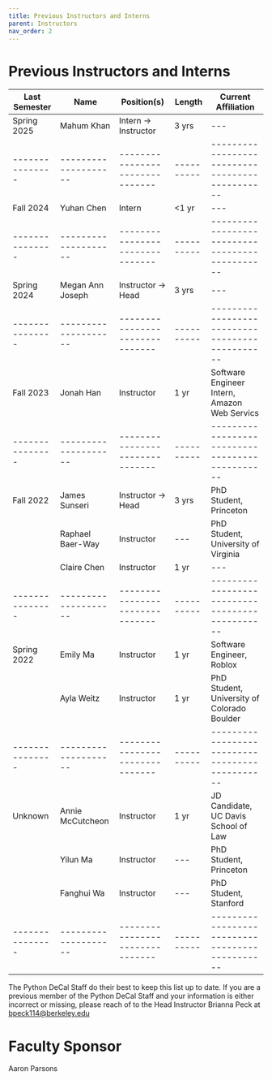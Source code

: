 ```yaml
---
title: Previous Instructors and Interns
parent: Instructors
nav_order: 2
---
```


# Previous Instructors and Interns

| Last Semester | Name               | Position(s)                   | Length   | Current Affiliation                           |
|---------------|--------------------|-------------------------------|----------|-----------------------------------------------|
| Spring 2025   | Mahum Khan         | Intern → Instructor           | 3 yrs    | ---                                           |
|---------------|--------------------|-------------------------------|----------|-----------------------------------------------|
| Fall 2024     | Yuhan Chen         | Intern                        | <1  yr   | ---                                           |
|---------------|--------------------|-------------------------------|----------|-----------------------------------------------|
| Spring 2024   | Megan Ann Joseph   | Instructor → Head             | 3 yrs    | ---                                           |
|---------------|--------------------|-------------------------------|----------|-----------------------------------------------|
| Fall 2023     | Jonah Han          | Instructor                    | 1 yr     | Software Engineer Intern, Amazon Web Servics  |
|---------------|--------------------|-------------------------------|----------|-----------------------------------------------|
| Fall 2022     | James Sunseri      | Instructor → Head             | 3 yrs    | PhD Student, Princeton                        |
|               | Raphael Baer-Way   | Instructor                    | ---      | PhD Student, University of Virginia           |
|               | Claire Chen        | Instructor                    | 1 yr     | ---                                           |
|---------------|--------------------|-------------------------------|----------|-----------------------------------------------|
| Spring 2022   | Emily Ma           | Instructor                    | 1 yr     | Software Engineer, Roblox                     |
|               | Ayla Weitz         | Instructor                    | 1 yr     | PhD Student, University of Colorado Boulder   |
|---------------|--------------------|-------------------------------|----------|-----------------------------------------------|
| Unknown       | Annie McCutcheon   | Instructor                    | 1 yr     | JD Candidate, UC Davis School of Law          |
|               | Yilun Ma           | Instructor                    | ---      | PhD Student, Princeton                        |
|               | Fanghui Wa         | Instructor                    | ---      | PhD Student, Stanford                         |
|---------------|--------------------|-------------------------------|----------|-----------------------------------------------|

The Python DeCal Staff do their best to keep this list up to date. If you are a previous member of the Python DeCal Staff and your information is either incorrect or missing, please reach of to the Head Instructor Brianna Peck at bpeck114@berkeley.edu

# Faculty Sponsor 

Aaron Parsons